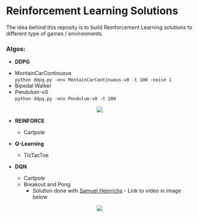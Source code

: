 # Reinforcement Learning Solutions
The idea behind this reposity is to build Reinforcement Learning solutions to different type of games / environments.

### Algos:
- **DDPG**
* MontainCarContinuous\
`python ddpg.py -env MontainCarContinuous-v0 -t 100 -noise 1` 
* Bipedal Walker
* Pendulum-v0\
`python ddpg.py -env Pendulum-v0 -t 200`
  
<p align="center"> 
<img src="https://user-images.githubusercontent.com/20289509/60389885-d033a080-9aa0-11e9-8839-1a8ba0ed5e4f.png">
</p>

- **REINFORCE**
  * Cartpole
  
- **Q-Learning**
  * TicTacToe
  
- **DQN**
  * Cartpole
  * Breakout and Pong
    * Solution done with [Samuel Heinrichs](https://github.com/samuelhei) - Link to video in image below
    
<p align="center"> 
<a href="https://www.youtube.com/watch?v=HlGBxUUHEM8"><img src="https://camo.githubusercontent.com/9e6aceaee88b280ce74f7645f75d28a213f5529e/687474703a2f2f696d672e796f75747562652e636f6d2f76692f486c474278555548454d382f302e6a7067"></a>
</p>
